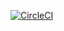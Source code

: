 [![CircleCI](https://circleci.com/gh/DanRuby/MobileClient/tree/main.svg?style=svg)](https://circleci.com/gh/DanRuby/MobileClient/tree/main)
